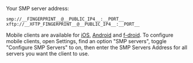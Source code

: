 Your SMP server address:

```
smp://__FINGERPRINT__@__PUBLIC_IP4__:__PORT__
xftp://__XFTP_FINGERPRINT__@__PUBLIC_IP4__:__PORT__
```

Mobile clients are available for [iOS](https://apps.apple.com/us/app/simplex-chat/id1605771084), [Android](https://play.google.com/store/apps/details?id=chat.simplex.app) and [f-droid](https://app.simplex.chat).
To configure mobile clients, open Settings, find an option "SMP servers", toggle "Configure SMP Servers" to on, then enter the SMP Servers Address for all servers you want the client to use.
